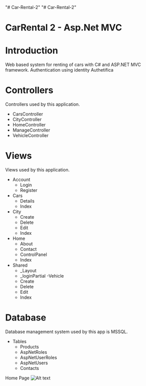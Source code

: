 "# Car-Rental-2" 
"# Car-Rental-2" 
# CarRental 2 - Asp.Net MVC

# Introduction
 Web based system for renting of cars with C# and ASP.NET MVC framework. Authentication using identity
 Authetifica
# Controllers
Controllers used by this application.
- CarsController 
- CityController 
- HomeController 
- ManageController 
- VehicleController 

# Views
Views used by this application.
- Account
  - Login 
  - Register
- Cars
  - Details
  - Index
- City
  - Create
  - Delete
  - Edit
  - Index
- Home
  - About
  - Contact
  - ControlPanel
  - Index
- Shared 
  - _Layout
  - _loginPartial
-Vehicle 
  - Create
  - Delete
  - Edit 
  - Index
# Database
Database management system used by this app is MSSQL.
- Tables
    - Products
    - AspNetRoles
    - AspNetUserRoles
    - AspNetUsers
    - Contacts

 Home Page
![Alt text](https://i.postimg.cc/X7HpSZLb/homepage.jpg "Home Page")
